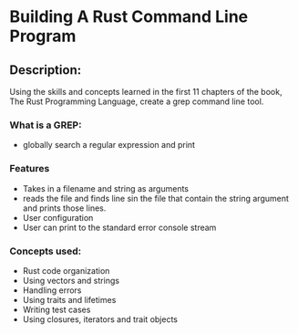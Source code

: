 # Building A Rust Command Line Program

## Description:

Using the skills and concepts learned in the first 11 chapters of the book, The Rust Programming Language, create a grep command line tool.

### What is a GREP:

- globally search a regular expression and print

### Features

- Takes in a filename and string as arguments
- reads the file and finds line sin the file that contain the string argument and prints those lines.
- User configuration
- User can print to the standard error console stream

### Concepts used:

- Rust code organization
- Using vectors and strings
- Handling errors
- Using traits and lifetimes
- Writing test cases
- Using closures, iterators and trait objects
